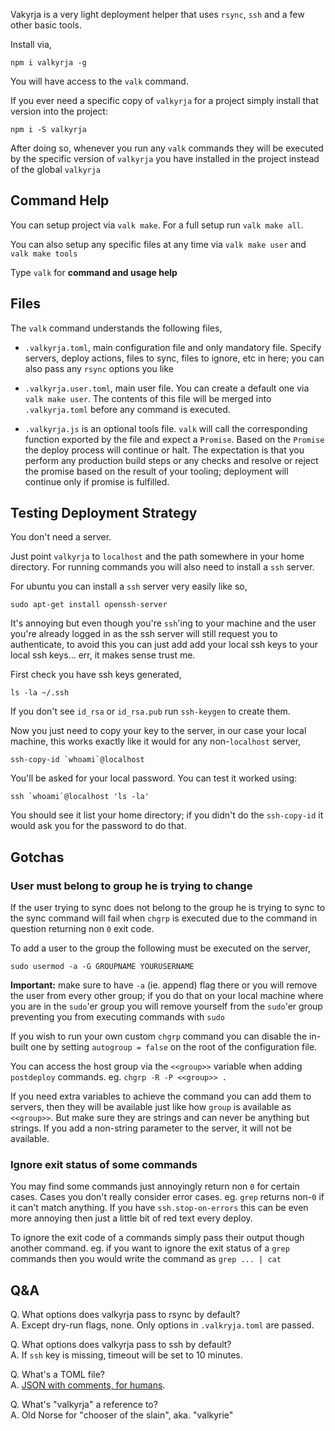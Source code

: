 Vakyrja is a very light deployment helper that uses `rsync`, `ssh` and a few
other basic tools.

Install via,

	npm i valkyrja -g

You will have access to the `valk` command.

If you ever need a specific copy of `valkyrja` for a project simply install
that version into the project:

	npm i -S valkyrja

After doing so, whenever you run any `valk` commands they will be executed by
the specific version of `valkyrja` you have installed in the project instead of
the global `valkyrja`

## Command Help

You can setup project via `valk make`. For a full setup run `valk make all`.

You can also setup any specific files at any time via `valk make user` and
`valk make tools`

Type `valk` for **command and usage help**

## Files

The `valk` command understands the following files,

 - `.valkyrja.toml`, main configuration file and only mandatory file. Specify
   servers, deploy actions, files to sync, files to ignore, etc in here; you
   can also pass any `rsync` options you like

 - `.valkyrja.user.toml`, main user file. You can create a default one via
   `valk make user`. The contents of this file will be merged into
   `.valkyrja.toml` before any command is executed.

 - `.valkyrja.js` is an optional tools file. `valk` will call the
   corresponding function exported by the file and expect a `Promise`. Based on 
   the `Promise` the deploy process will continue or halt. The expectation is that 
   you perform any production build steps or any checks and resolve or reject the 
   promise based on the result of your tooling; deployment will continue only if 
   promise is fulfilled.

## Testing Deployment Strategy

You don't need a server. 

Just point `valkyrja` to `localhost` and the path somewhere in your home 
directory. For running commands you will also need to install a `ssh` server. 

For ubuntu you can install a `ssh` server very easily like so,

	sudo apt-get install openssh-server

It's annoying but even though you're `ssh`'ing to your machine and the user
you're already logged in as the ssh server will still request you to 
authenticate, to avoid this you can just add add your local ssh keys to your
local ssh keys... err, it makes sense trust me.

First check you have ssh keys generated,

	ls -la ~/.ssh

If you don't see `id_rsa` or `id_rsa.pub` run `ssh-keygen` to create them.

Now you just need to copy your key to the server, in our case your local 
machine, this works exactly like it would for any non-`localhost` server,

	ssh-copy-id `whoami`@localhost

You'll be asked for your local password. You can test it worked using:

	ssh `whoami`@localhost 'ls -la'

You should see it list your home directory; if you didn't do the `ssh-copy-id`
it would ask you for the password to do that.

## Gotchas

### User must belong to group he is trying to change

If the user trying to sync does not belong to the group he is trying to sync to
the sync command will fail when `chgrp` is executed due to the command in 
question returning non `0` exit code.

To add a user to the group the following must be executed on the server,

	sudo usermod -a -G GROUPNAME YOURUSERNAME

**Important:** make sure to have `-a` (ie. append) flag there or you will remove
the user from every other group; if you do that on your local machine where you
are in the `sudo`'er group you will remove yourself from the `sudo`'er group 
preventing you from executing commands with `sudo`

If you wish to run your own custom `chgrp` command you can disable the in-built
one by setting `autogroup = false` on the root of the configuration file.

You can access the host group via the `<<group>>` variable when adding 
`postdeploy` commands. eg. `chgrp -R -P <<group>> .`

If you need extra variables to achieve the command you can add them to servers,
then they will be available just like how `group` is available as `<<group>>`. 
But make sure they are strings and can never be anything but strings. If you 
add a non-string parameter to the server, it will not be available.

### Ignore exit status of some commands

You may find some commands just annoyingly return non `0` for certain cases.
Cases you don't really consider error cases. eg. `grep` returns non-`0` if it
can't match anything. If you have `ssh.stop-on-errors` this can be even more
annoying then just a little bit of red text every deploy. 

To ignore the exit code of a commands simply pass their output though another 
command. eg. if you want to ignore the exit status of a `grep` commands then 
you would write the command as `grep ... | cat`

## Q&A

Q. What options does valkyrja pass to rsync by default?  
A. Except dry-run flags, none. Only options in `.valkryja.toml` are passed.

Q. What options does valkyrja pass to ssh by default?  
A. If `ssh` key is missing, timeout will be set to 10 minutes.

Q. What's a TOML file?  
A. [JSON with comments, for humans](https://github.com/toml-lang/toml).

Q. What's "valkyrja" a reference to?  
A. Old Norse for "chooser of the slain", aka. "valkyrie"
